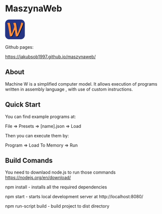 # MaszynaWeb

![Test Image 7](https://raw.githubusercontent.com/JakubSob1997/MaszynaWeb/main/public/logo/logo_64.png)

Github pages:

https://jakubsob1997.github.io/maszynaweb/

## About
Machine W is a simplified computer model. It allows execution of programs written in assembly language , with use of custom instructions.

## Quick Start
You can find example programs at:

File => Presets => [name].json => Load


Then you can execute them by:

Program => Load To Memory => Run 

## Build Comands
You need to downlaod node.js to run those commands
https://nodejs.org/en/download/


npm install - installs all the required dependencies

npm start - starts local development server at http://localhost:8080/

npm run-script build - build project to dist directory
